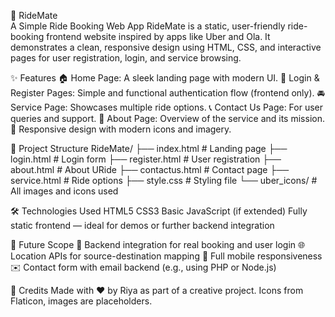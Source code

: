 🚗 RideMate 
</br>
A Simple Ride Booking Web App
RideMate is a static, user-friendly ride-booking frontend website inspired by apps like Uber and Ola. It demonstrates a clean, responsive design using HTML, CSS, and interactive pages for user registration, login, and service browsing.


✨ Features
🏠 Home Page: A sleek landing page with modern UI.
🔐 Login & Register Pages: Simple and functional authentication flow (frontend only).
🚘 Service Page: Showcases multiple ride options.
📞 Contact Us Page: For user queries and support.
🧾 About Page: Overview of the service and its mission.
🎨 Responsive design with modern icons and imagery.


📂 Project Structure
RideMate/
├── index.html          # Landing page
├── login.html          # Login form
├── register.html       # User registration
├── about.html          # About URide
├── contactus.html      # Contact page
├── service.html        # Ride options
├── style.css           # Styling file
└── uber_icons/         # All images and icons used



🛠️ Technologies Used
HTML5
CSS3
Basic JavaScript (if extended)
Fully static frontend — ideal for demos or further backend integration



📌 Future Scope
🔄 Backend integration for real booking and user login
🌐 Location APIs for source-destination mapping
📱 Full mobile responsiveness
✉️ Contact form with email backend (e.g., using PHP or Node.js)



🙌 Credits
Made with ❤️ by Riya as part of a creative project. Icons from Flaticon, images are placeholders.
